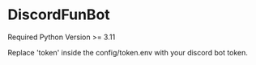 # DiscordFunBot

Required Python Version >= 3.11


Replace 'token' inside the config/token.env with your discord bot token.